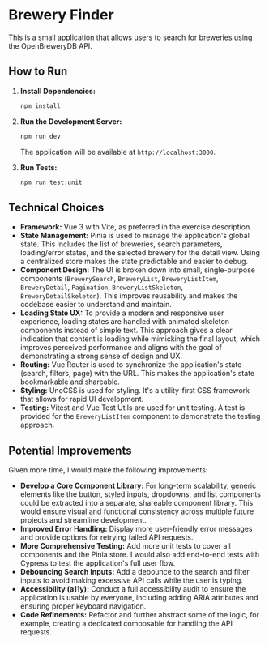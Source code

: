 # Brewery Finder

This is a small application that allows users to search for breweries using the OpenBreweryDB API.

## How to Run

1.  **Install Dependencies:**

    ```bash
    npm install
    ```

2.  **Run the Development Server:**

    ```bash
    npm run dev
    ```

    The application will be available at `http://localhost:3000`.

3.  **Run Tests:**
    ```bash
    npm run test:unit
    ```

## Technical Choices

- **Framework:** Vue 3 with Vite, as preferred in the exercise description.
- **State Management:** Pinia is used to manage the application's global state. This includes the list of breweries, search parameters, loading/error states, and the selected brewery for the detail view. Using a centralized store makes the state predictable and easier to debug.
- **Component Design:** The UI is broken down into small, single-purpose components (`BrewerySearch`, `BreweryList`, `BreweryListItem`, `BreweryDetail`, `Pagination`, `BreweryListSkeleton`, `BreweryDetailSkeleton`). This improves reusability and makes the codebase easier to understand and maintain.
- **Loading State UX:** To provide a modern and responsive user experience, loading states are handled with animated skeleton components instead of simple text. This approach gives a clear indication that content is loading while mimicking the final layout, which improves perceived performance and aligns with the goal of demonstrating a strong sense of design and UX.
- **Routing:** Vue Router is used to synchronize the application's state (search, filters, page) with the URL. This makes the application's state bookmarkable and shareable.
- **Styling:** UnoCSS is used for styling. It's a utility-first CSS framework that allows for rapid UI development.
- **Testing:** Vitest and Vue Test Utils are used for unit testing. A test is provided for the `BreweryListItem` component to demonstrate the testing approach.

## Potential Improvements

Given more time, I would make the following improvements:

- **Develop a Core Component Library:** For long-term scalability, generic elements like the button, styled inputs, dropdowns, and list components could be extracted into a separate, shareable component library. This would ensure visual and functional consistency across multiple future projects and streamline development.
- **Improved Error Handling:** Display more user-friendly error messages and provide options for retrying failed API requests.
- **More Comprehensive Testing:** Add more unit tests to cover all components and the Pinia store. I would also add end-to-end tests with Cypress to test the application's full user flow.
- **Debouncing Search Inputs:** Add a debounce to the search and filter inputs to avoid making excessive API calls while the user is typing.
- **Accessibility (a11y):** Conduct a full accessibility audit to ensure the application is usable by everyone, including adding ARIA attributes and ensuring proper keyboard navigation.
- **Code Refinements:** Refactor and further abstract some of the logic, for example, creating a dedicated composable for handling the API requests.
